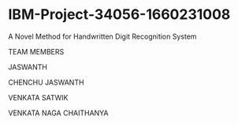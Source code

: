 # IBM-Project-34056-1660231008
A Novel Method for Handwritten Digit Recognition System

TEAM MEMBERS 

JASWANTH 

CHENCHU JASWANTH

VENKATA SATWIK

VENKATA NAGA CHAITHANYA
